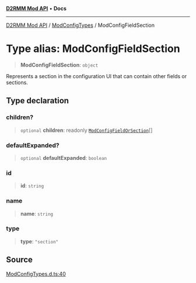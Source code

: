 [**D2RMM Mod API**](../../index.md) • **Docs**

***

[D2RMM Mod API](../../modules.md) / [ModConfigTypes](../index.md) / ModConfigFieldSection

# Type alias: ModConfigFieldSection

> **ModConfigFieldSection**: `object`

Represents a section in the configuration UI that can contain other fields or sections.

## Type declaration

### children?

> `optional` **children**: readonly [`ModConfigFieldOrSection`](ModConfigFieldOrSection.md)[]

### defaultExpanded?

> `optional` **defaultExpanded**: `boolean`

### id

> **id**: `string`

### name

> **name**: `string`

### type

> **type**: `"section"`

## Source

[ModConfigTypes.d.ts:40](https://github.com/olegbl/d2rmm/blob/7b50646c3690465cf5277007fc3d5d33286edb15/src/renderer/ModConfigTypes.d.ts#L40)
